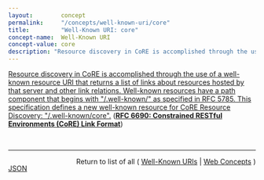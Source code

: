 ```yaml
---
layout:        concept
permalink:     "/concepts/well-known-uri/core"
title:         "Well-Known URI: core"
concept-name:  Well-Known URI
concept-value: core
description: "Resource discovery in CoRE is accomplished through the use of a well-known resource URI that returns a list of links about resources hosted by that server and other link relations. Well-known resources have a path component that begins with \"/.well-known/\" as specified in RFC 5785. This specification defines a new well-known resource for CoRE Resource Discovery: \"/.well-known/core\"."
---
```


[Resource discovery in CoRE is accomplished through the use of a well-known resource URI that returns a list of links about resources hosted by that server and other link relations. Well-known resources have a path component that begins with "/.well-known/" as specified in RFC 5785. This specification defines a new well-known resource for CoRE Resource Discovery: "/.well-known/core".](http://tools.ietf.org/html/rfc6690#section-4 "Read documentation for Well-Known URI &#34;core&#34;") (**[RFC 6690: Constrained RESTful Environments (CoRE) Link Format](/specs/IETF/RFC/6690 "This specification defines Web Linking using a link format for use by constrained web servers to describe hosted resources, their attributes, and other relationships between links. Based on the HTTP Link Header field defined in RFC 5988, the Constrained RESTful Environments (CoRE) Link Format is carried as a payload and is assigned an Internet media type. &#34;RESTful&#34; refers to the Representational State Transfer (REST) architecture. A well-known URI is defined as a default entry point for requesting the links hosted by a server.")**)

<br/>
<hr/>

<p style="float : left"><a href="./core.json" title="JSON representing this particular Web Concept value">JSON</a></p>
<p style="text-align: right">Return to list of all ( <a href="../well-known-uri/">Well-Known URIs</a> | <a href="../">Web Concepts</a> )</p>
